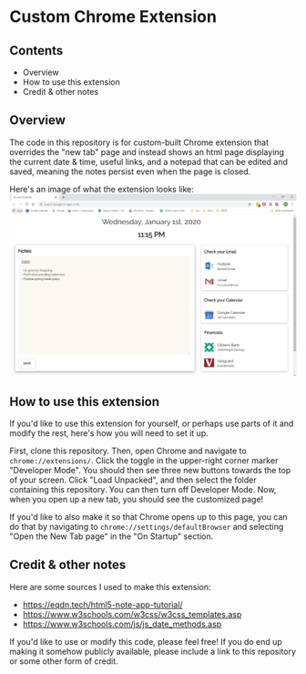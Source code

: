 # Custom Chrome Extension


## Contents
* Overview
* How to use this extension
* Credit & other notes


## Overview
The code in this repository is for custom-built Chrome extension that overrides the "new tab" page and instead shows an html page displaying the current date & time, useful links, and a notepad that can be edited and saved, meaning the notes persist even when the page is closed.

Here's an image of what the extension looks like:
![Extension Image](extension.jpg)


## How to use this extension
If you'd like to use this extension for yourself, or perhaps use parts of it and modify the rest, here's how you will need to set it up.

First, clone this repository. Then, open Chrome and navigate to `chrome://extensions/`. Click the toggle in the upper-right corner marker "Developer Mode". You should then see three new buttons towards the top of your screen. Click "Load Unpacked", and then select the folder containing this repository. You can then turn off Developer Mode. Now, when you open up a new tab, you should see the customized page!

If you'd like to also make it so that Chrome opens up to this page, you can do that by navigating to `chrome://settings/defaultBrowser` and selecting "Open the New Tab page" in the "On Startup" section.


## Credit & other notes
Here are some sources I used to make this extension:
* https://eqdn.tech/html5-note-app-tutorial/
* https://www.w3schools.com/w3css/w3css_templates.asp
* https://www.w3schools.com/js/js_date_methods.asp

If you'd like to use or modify this code, please feel free! If you do end up making it somehow publicly available, please include a link to this repository or some other form of credit.

